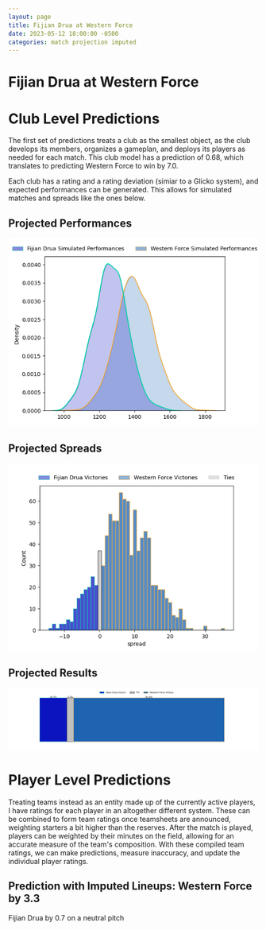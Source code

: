 ```yaml
---  
layout: page  
title: Fijian Drua at Western Force  
date: 2023-05-12 18:00:00 -0500  
categories: match projection imputed  
---
```

# Fijian Drua at Western Force

# Club Level Predictions


The first set of predictions treats a club as the smallest object, as the club develops its members, organizes a gameplan, and deploys its players as needed for each match. This club model has a prediction of 0.68, which translates to predicting Western Force to win by 7.0.

Each club has a rating and a rating deviation (simiar to a Glicko system), and expected performances can be generated. This allows for simulated matches and spreads like the ones below.
## Projected Performances


![Projected Performances](plots/performances_2023-05-12-WesternForce-FijianDrua.png)
## Projected Spreads


![Projected Spreads](plots/spreads_2023-05-12-WesternForce-FijianDrua.png)
## Projected Results


![Projected Results](plots/resultbar_2023-05-12-WesternForce-FijianDrua.png)
# Player Level Predictions


Treating teams instead as an entity made up of the currently active players, I have ratings for each player in an altogether different system. These can be combined to form team ratings once teamsheets are announced, weighting starters a bit higher than the reserves. After the match is played, players can be weighted by their minutes on the field, allowing for an accurate measure of the team's composition. With these compiled team ratings, we can make predictions, measure inaccuracy, and update the individual player ratings.
## Prediction with Imputed Lineups: Western Force by 3.3


Fijian Drua by 0.7 on a neutral pitch

